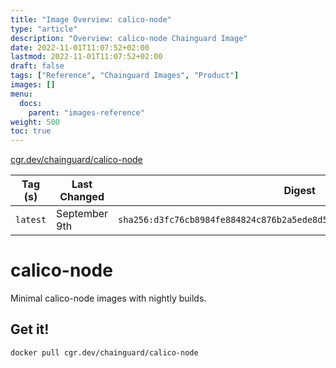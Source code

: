 ```yaml
---
title: "Image Overview: calico-node"
type: "article"
description: "Overview: calico-node Chainguard Image"
date: 2022-11-01T11:07:52+02:00
lastmod: 2022-11-01T11:07:52+02:00
draft: false
tags: ["Reference", "Chainguard Images", "Product"]
images: []
menu:
  docs:
    parent: "images-reference"
weight: 500
toc: true
---
```


[cgr.dev/chainguard/calico-node](https://github.com/chainguard-images/images/tree/main/images/calico-node)

| Tag (s)   | Last Changed  | Digest                                                                    |
|-----------|---------------|---------------------------------------------------------------------------|
|  `latest` | September 9th | `sha256:d3fc76cb8984fe884824c876b2a5ede8d56c88b219741cdeacf5810e3224e4e7` |

# calico-node

Minimal calico-node images with nightly builds.

## Get it!

```shell
docker pull cgr.dev/chainguard/calico-node
```
